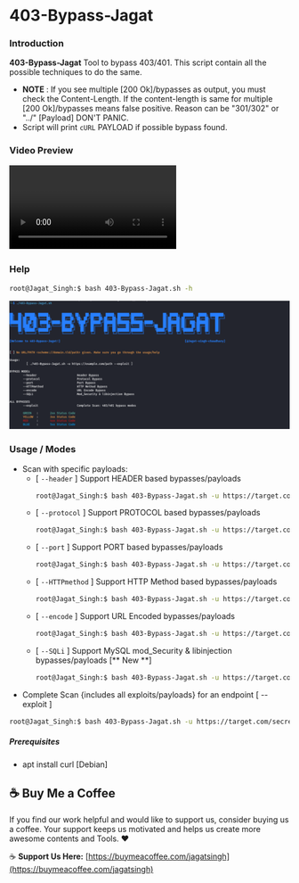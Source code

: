 # 403-Bypass-Jagat
### Introduction

**403-Bypass-Jagat**
Tool to bypass 403/401. This script contain all the possible techniques to do the same. 

- **NOTE** : If you see multiple [200 Ok]/bypasses as output, you must check the Content-Length. If the content-length is same for multiple [200 Ok]/bypasses means false positive. Reason can be "301/302" or "../" [Payload] DON'T PANIC.
- Script will print `cURL` PAYLOAD if possible bypass found.

### Video Preview
![403-Bypass-Jagat_priview](https://github.com/jagat-singh-chaudhary/403-Bypass-Jagat/blob/main/403-Bypass-Jagat.mp4)

###  Help
```bash
root@Jagat_Singh:$ bash 403-Bypass-Jagat.sh -h
```
<img src="/403-Bypass-Jagat.png" alt="403-Bypass-Jagat" width="1000px">

### Usage / Modes

- Scan with specific payloads:
  * [ `--header` ] Support HEADER based bypasses/payloads
    ```bash
    root@Jagat_Singh:$ bash 403-Bypass-Jagat.sh -u https://target.com/secret --header
    ```
  * [ `--protocol` ] Support PROTOCOL based bypasses/payloads
    ```bash
    root@Jagat_Singh:$ bash 403-Bypass-Jagat.sh -u https://target.com/secret --protocol
    ```
  * [ `--port` ] Support PORT based bypasses/payloads
    ```bash
    root@Jagat_Singh:$ bash 403-Bypass-Jagat.sh -u https://target.com/secret --port
    ```
  * [ `--HTTPmethod` ] Support HTTP Method based bypasses/payloads
    ```bash
    root@Jagat_Singh:$ bash 403-Bypass-Jagat.sh -u https://target.com/secret --HTTPmethod
    ```
  * [ `--encode` ] Support URL Encoded bypasses/payloads
    ```bash
    root@Jagat_Singh:$ bash 403-Bypass-Jagat.sh -u https://target.com/secret --encode
    ```
  * [ `--SQLi` ] Support MySQL mod_Security & libinjection bypasses/payloads [** New **]
    ```bash
    root@Jagat_Singh:$ bash 403-Bypass-Jagat.sh -u https://target.com/secret --SQLi
    ```
- Complete Scan {includes all exploits/payloads} for an endpoint [ --exploit ]
```bash
root@Jagat_Singh:$ bash 403-Bypass-Jagat.sh -u https://target.com/secret --exploit
```

##### Prerequisites
- apt install curl [Debian]


## ☕ Buy Me a Coffee

If you find our work helpful and would like to support us, consider buying us a coffee. Your support keeps us motivated and helps us create more awesome contents and Tools. ❤️

☕ **Support Us Here:** [https://buymeacoffee.com/jagatsingh](https://buymeacoffee.com/jagatsingh)
